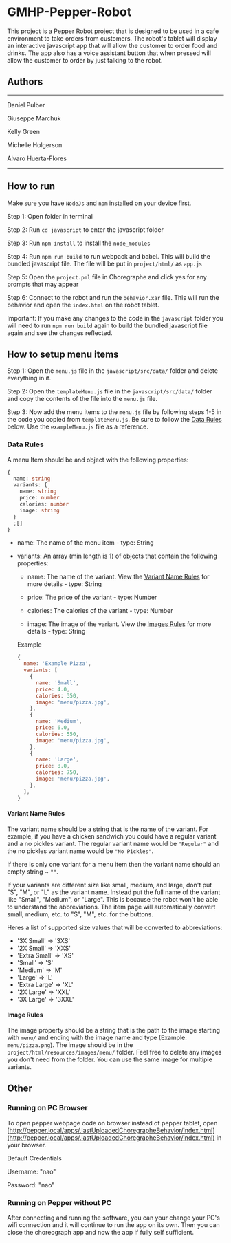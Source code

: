 # GMHP-Pepper-Robot

This project is a Pepper Robot project that is designed to be used in a cafe environment to take orders from customers. The robot's tablet will display an interactive javascript app that will allow the customer to order food and drinks. The app also has a voice assistant button that when pressed will allow the customer to order by just talking to the robot.

## Authors

---

Daniel Pulber

Giuseppe Marchuk

Kelly Green

Michelle Holgerson

Alvaro Huerta-Flores

---

## How to run

Make sure you have `NodeJs` and `npm` installed on your device first.

Step 1: Open folder in terminal

Step 2: Run `cd javascript` to enter the javascript folder

Step 3: Run `npm install` to install the `node_modules`

Step 4: Run `npm run build` to run webpack and babel. This will build the bundled javascript file. The file will be put in `project/html/` as `app.js`

Step 5: Open the `project.pml` file in Choregraphe and click yes for any prompts that may appear

Step 6: Connect to the robot and run the `behavior.xar` file. This will run the behavior and open the `index.html` on the robot tablet.

Important: If you make any changes to the code in the `javascript` folder you will need to run `npm run build` again to build the bundled javascript file again and see the changes reflected.

## How to setup menu items

Step 1: Open the `menu.js` file in the `javascript/src/data/` folder and delete everything in it.

Step 2: Open the `templateMenu.js` file in the `javascript/src/data/` folder and copy the contents of the file into the `menu.js` file.

Step 3: Now add the menu items to the `menu.js` file by following steps 1-5 in the code you copied from `templateMenu.js`. Be sure to follow the [Data Rules](#data-rules) below. Use the `exampleMenu.js` file as a reference.

### Data Rules

A menu Item should be and object with the following properties:

```typescript
{
  name: string
  variants: {
    name: string
    price: number
    calories: number
    image: string
  }
  ;[]
}
```

- name: The name of the menu item - type: String

- variants: An array (min length is 1) of objects that contain the following properties:

  - name: The name of the variant. View the [Variant Name Rules](#variant-name-rules) for more details - type: String

  - price: The price of the variant - type: Number

  - calories: The calories of the variant - type: Number

  - image: The image of the variant. View the [Images Rules](#image-rules) for more details - type: String

  Example

  ```javascript
  {
    name: 'Example Pizza',
    variants: [
      {
        name: 'Small',
        price: 4.0,
        calories: 350,
        image: 'menu/pizza.jpg',
      },
      {
        name: 'Medium',
        price: 6.0,
        calories: 550,
        image: 'menu/pizza.jpg',
      },
      {
        name: 'Large',
        price: 8.0,
        calories: 750,
        image: 'menu/pizza.jpg',
      },
    ],
  }
  ```

#### Variant Name Rules

The variant name should be a string that is the name of the variant. For example, if you have a chicken sandwich you could have a regular variant and a no pickles variant. The regular variant name would be `"Regular"` and the no pickles variant name would be `"No Pickles"`.

If there is only one variant for a menu item then the variant name should an empty string ~ `""`.

If your variants are different size like small, medium, and large, don't put "S", "M", or "L" as the variant name. Instead put the full name of the variant like "Small", "Medium", or "Large". This is because the robot won't be able to understand the abbreviations. The item page will automatically convert small, medium, etc. to "S", "M", etc. for the buttons.

Heres a list of supported size values that will be converted to abbreviations:

- '3X Small' => '3XS'
- '2X Small' => 'XXS'
- 'Extra Small' => 'XS'
- 'Small' => 'S'
- 'Medium' => 'M'
- 'Large' => 'L'
- 'Extra Large' => 'XL'
- '2X Large' => 'XXL'
- '3X Large' => '3XXL'

#### Image Rules

The image property should be a string that is the path to the image starting with `menu/` and ending with the image name and type (Example: `menu/pizza.png`). The image should be in the `project/html/resources/images/menu/` folder. Feel free to delete any images you don't need from the folder. You can use the same image for multiple variants.

## Other

### Running on PC Browser

To open pepper webpage code on browser instead of pepper tablet, open [http://pepper.local/apps/.lastUploadedChoregrapheBehavior/index.html](http://pepper.local/apps/.lastUploadedChoregrapheBehavior/index.html) in your browser.

Default Credentials

Username: "nao"

Password: "nao"

### Running on Pepper without PC

After connecting and running the software, you can your change your PC's wifi connection and it will continue to run the app on its own. Then you can close the choreograph app and now the app if fully self sufficient.
